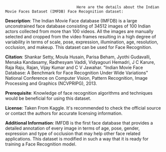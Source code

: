                                    Here are the details about the Indian Movie Faces Dataset (IMFDB) Face Recognition dataset:

**Description**:
The Indian Movie Face database (IMFDB) is a large unconstrained face database consisting of 34512 images of 100 Indian actors collected from more than 100 videos. All the images are manually selected and cropped from the video frames resulting in a high degree of variability in terms of scale, pose, expression, illumination, age, resolution, occlusion, and makeup. This dataset can be used for Face Recognition.

**Citation**:
Shankar Setty, Moula Husain, Parisa Beham, Jyothi Gudavalli, Menaka Kandasamy, Radhesyam Vaddi, Vidyagouri Hemadri, J C Karure, Raja Raju, Rajan, Vijay Kumar and C V Jawahar. "Indian Movie Face Database: A Benchmark for Face Recognition Under Wide Variations" National Conference on Computer Vision, Pattern Recognition, Image Processing and Graphics (NCVPRIPG), 2013.

**Prerequisite**:
Knowledge of face recognition algorithms and techniques would be beneficial for using this dataset.

**License**:
Taken From Kaggle. It's recommended to check the official source or contact the authors for accurate licensing information.

**Additional Information**:
IMFDB is the first face database that provides a detailed annotation of every image in terms of age, pose, gender, expression and type of occlusion that may help other face related applications. This dataset is modified in such a way that it is ready for training a Face Recognition model.